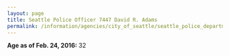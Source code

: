 ```yaml
---
layout: page
title: Seattle Police Officer 7447 David R. Adams
permalink: /information/agencies/city_of_seattle/seattle_police_department/copbook/7447/
---
```


**Age as of Feb. 24, 2016:** 32
